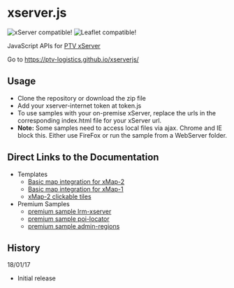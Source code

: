 # xserver.js 

![xServer compatible!](https://img.shields.io/badge/xServer-1.18%2B%2F2.2-blue.svg?style=flat)
![Leaflet compatible!](https://img.shields.io/badge/Leaflet-0.7.7%2F1.0.3-blue.svg?style=flat)

JavaScript APIs for [PTV xServer](http://xserver.ptvgroup.com/home/ptv-xserver-en/)

Go to https://ptv-logistics.github.io/xserverjs/ 

## Usage

* Clone the repository or download the zip file
* Add your xserver-internet token at token.js
* To use samples with your on-premise xServer, replace the urls in the corresponding index.html file for your xServer url.
* **Note:** Some samples need to access local files via ajax. Chrome and IE block this. Either use FireFox or run the sample from a WebServer folder.

## Direct Links to the Documentation
* Templates
  * [Basic map integration for xMap-2](https://github.com/ptv-logistics/xserverjs/blob/master/boilerplate/)
  * [Basic map integration for xMap-1](https://github.com/ptv-logistics/xserverjs/blob/master/boilerplate/xmap-1/)
  * [xMap-2 clickable tiles](https://github.com/ptv-logistics/xserverjs/tree/master/leaflet-xserver/)
* Premium Samples
  * [premium sample lrm-xserver](https://github.com/ptv-logistics/xserverjs/tree/master/premium-samples/lrm-xserver/)
  * [premium sample poi-locator](https://github.com/ptv-logistics/xserverjs/tree/master/premium-samples/poi-locator/)
  * [premium sample admin-regions](https://github.com/ptv-logistics/xserverjs/tree/master/premium-samples/admin-regions/)

History 
-------

18/01/17
* Initial release
